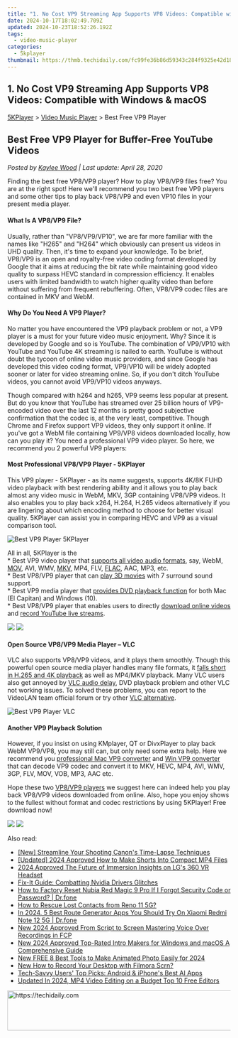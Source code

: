 ```yaml
---
title: "1. No Cost VP9 Streaming App Supports VP8 Videos: Compatible with Windows & macOS"
date: 2024-10-17T18:02:49.709Z
updated: 2024-10-23T18:52:26.192Z
tags:
  - video-music-player
categories:
  - 5kplayer
thumbnail: https://thmb.techidaily.com/fc99fe36b86d59343c284f9325e42d18bed568fbce4953c66b51cbd30def1721.jpg
---
```


## 1. No Cost VP9 Streaming App Supports VP8 Videos: Compatible with Windows & macOS

[5KPlayer](https://tools.techidaily.com/5kplayer/products/) \> [Video Music Player](https://tools.techidaily.com/5kplayer/video-music-player/) \> Best Free VP9 Player

## Best Free VP9 Player for Buffer-Free YouTube Videos

 _Posted by [Kaylee Wood](https://www.quora.com/profile/Amanda-Hu-21) | Last update: April 28, 2020_

Finding the best free VP8/VP9 player? How to play VP8/VP9 files free? You are at the right spot! Here we'll recommend you two best free VP9 players and some other tips to play back VP8/VP9 and even VP10 files in your present media player.

#### **What Is A VP8/VP9 File?**

Usually, rather than "VP8/VP9/VP10", we are far more familiar with the names like "H265" and "H264" which obviously can present us videos in UHD quality. Then, it's time to expand your knowledge. To be brief, VP8/VP9 is an open and royalty-free video coding format developed by Google that it aims at reducing the bit rate while maintaining good video quality to surpass HEVC standard in compression efficiency. It enables users with limited bandwidth to watch higher quality video than before without suffering from frequent rebuffering. Often, VP8/VP9 codec files are contained in MKV and WebM. 

#### **Why Do You Need A VP9 Player?**

No matter you have encountered the VP9 playback problem or not, a VP9 player is a must for your future video music enjoyment. Why? Since it is developed by Google and so is YouTube. The combination of VP9/VP10 with YouTube and YouTube 4K streaming is nailed to earth. YouTube is without doubt the tycoon of online video music providers, and since Google has developed this video coding format, VP9/VP10 will be widely adopted sooner or later for video streaming online. So, if you don't ditch YouTube videos, you cannot avoid VP9/VP10 videos anyways. 

Though compared with h264 and h265, VP9 seems less popular at present. But do you know that YouTube has streamed over 25 billion hours of VP9-encoded video over the last 12 months is pretty good subjective confirmation that the codec is, at the very least, competitive. Though Chrome and Firefox support VP9 videos, they only support it online. If you've got a WebM file containing VP9/VP8 videos downloaded locally, how can you play it? You need a professional VP9 video player. So here, we recommend you 2 powerful VP9 players:

#### **Most Professional VP8/VP9 Player - 5KPlayer**

This VP9 player - 5KPlayer - as its name suggests, supports 4K/8K FUHD video playback with best rendering ability and it allows you to play back almost any video music in WebM, MKV, 3GP containing VP8/VP9 videos. It also enables you to play back x264, H.264, H.265 videos alternatively if you are lingering about which encoding method to choose for better visual quality. 5KPlayer can assist you in comparing HEVC and VP9 as a visual comparison tool.

![Best VP9 Player 5KPlayer](https://www.5kplayer.com/video-music-player/img/5kp-for-mac.jpg) 

All in all, 5KPlayer is the  
 \* Best VP9 video player that [supports all video audio formats](https://tools.techidaily.com/5kplayer/video-music-player/), say, WebM, [MOV](https://tools.techidaily.com/5kplayer/video-music-player/), AVI, WMV, [MKV](https://tools.techidaily.com/5kplayer/video-music-player/), MP4, FLV, [FLAC](https://tools.techidaily.com/5kplayer/video-music-player/), AAC, MP3, etc.   
 \* Best VP8/VP9 player that can [play 3D movies](https://tools.techidaily.com/5kplayer/video-music-player/) with 7 surround sound support.  
 \* Best VP9 media player that [provides DVD playback function](https://tools.techidaily.com/5kplayer/video-music-player/) for both Mac (El Capitan) and Windows (10).  
 \* Best VP8/VP9 player that enables users to directly [download online videos](https://tools.techidaily.com/5kplayer/youtube-download/) and [record YouTube live streams](https://tools.techidaily.com/5kplayer/airplay/).

[![](https://www.5kplayer.com/video-music-player/../button/freedownbackwin.png)](https://tools.techidaily.com/5kplayer/products/) [![](https://www.5kplayer.com/video-music-player/../button/freedownbackmac.png)](https://tools.techidaily.com/5kplayer/products/) 

#### **Open Source VP8/VP9 Media Player – VLC**

VLC also supports VP8/VP9 videos, and it plays them smoothly. Though this powerful open source media player handles many file formats, it [falls short in H.265 and 4K playback](https://tools.techidaily.com/5kplayer/video-music-player/) as well as MP4/MKV playback. Many VLC users also get annoyed by [VLC audio delay](https://tools.techidaily.com/5kplayer/video-music-player/), DVD playback problem and other VLC not working issues. To solved these problems, you can report to the VideoLAN team official forum or try other [VLC alternative](https://tools.techidaily.com/5kplayer/video-music-player/).

![Best VP9 Player VLC](https://www.5kplayer.com/video-music-player/img/5kp-vlc-media-player-interface.jpg) 

#### **Another VP9 Playback Solution**

However, if you insist on using KMplayer, QT or DivxPlayer to play back WebM VP9/VP8, you may still can, but only need some extra help. Here we recommend you [professional Mac VP9 converter](https://tools.techidaily.com/5kplayer/products/) and [Win VP9 converter](https://tools.techidaily.com/5kplayer/products/) that can decode VP9 codec and convert it to MKV, HEVC, MP4, AVI, WMV, 3GP, FLV, MOV, VOB, MP3, AAC etc. 

Hope these two [VP8/VP9 players](https://tools.techidaily.com/5kplayer/video-music-player/) we suggest here can indeed help you play back VP8/VP9 videos downloaded from online. Also, hope you enjoy shows to the fullest without format and codec restrictions by using 5KPlayer! Free download now! 

[![](https://www.5kplayer.com/video-music-player/../button/freedownbackwin.png)](https://tools.techidaily.com/5kplayer/products/) [![](https://www.5kplayer.com/video-music-player/../button/freedownbackmac.png)](https://tools.techidaily.com/5kplayer/products/)

<ins class="adsbygoogle"
     style="display:block"
     data-ad-format="autorelaxed"
     data-ad-client="ca-pub-7571918770474297"
     data-ad-slot="1223367746"></ins>

<ins class="adsbygoogle"
     style="display:block"
     data-ad-client="ca-pub-7571918770474297"
     data-ad-slot="8358498916"
     data-ad-format="auto"
     data-full-width-responsive="true"></ins>

<span class="atpl-alsoreadstyle">Also read:</span>
<div><ul>
<li><a href="https://some-approaches.techidaily.com/new-streamline-your-shooting-canons-time-lapse-techniques/"><u>[New] Streamline Your Shooting Canon's Time-Lapse Techniques</u></a></li>
<li><a href="https://eaxpv-info.techidaily.com/updated-2024-approved-how-to-make-shorts-into-compact-mp4-files/"><u>[Updated] 2024 Approved How to Make Shorts Into Compact MP4 Files</u></a></li>
<li><a href="https://some-approaches.techidaily.com/2024-approved-the-future-of-immersion-insights-on-lgs-360-vr-headset/"><u>2024 Approved The Future of Immersion Insights on LG's 360 VR Headset</u></a></li>
<li><a href="https://driver-error.techidaily.com/fix-it-guide-combatting-nvidia-drivers-glitches/"><u>Fix-It Guide: Combatting Nvidia Drivers Glitches</u></a></li>
<li><a href="https://techidaily.com/how-to-factory-reset-nubia-red-magic-9-pro-if-i-forgot-security-code-or-password-drfone-by-drfone-reset-android-reset-android/"><u>How to Factory Reset Nubia Red Magic 9 Pro If I Forgot Security Code or Password? | Dr.fone</u></a></li>
<li><a href="https://blog-min.techidaily.com/how-to-rescue-lost-contacts-from-reno-11-5g-by-fonelab-android-recover-contacts/"><u>How to Rescue Lost Contacts from Reno 11 5G?</u></a></li>
<li><a href="https://change-location.techidaily.com/in-2024-5-best-route-generator-apps-you-should-try-on-xiaomi-redmi-note-12-5g-drfone-by-drfone-virtual-android/"><u>In 2024, 5 Best Route Generator Apps You Should Try On Xiaomi Redmi Note 12 5G | Dr.fone</u></a></li>
<li><a href="https://video-ai-editor.techidaily.com/new-2024-approved-from-script-to-screen-mastering-voice-over-recordings-in-fcp/"><u>New 2024 Approved From Script to Screen Mastering Voice Over Recordings in FCP</u></a></li>
<li><a href="https://video-ai-editor.techidaily.com/new-2024-approved-top-rated-intro-makers-for-windows-and-macos-a-comprehensive-guide/"><u>New 2024 Approved Top-Rated Intro Makers for Windows and macOS A Comprehensive Guide</u></a></li>
<li><a href="https://video-ai-editor.techidaily.com/new-free-8-best-tools-to-make-animated-photo-easily-for-2024/"><u>New FREE 8 Best Tools to Make Animated Photo Easily for 2024</u></a></li>
<li><a href="https://video-ai-editor.techidaily.com/new-how-to-record-your-desktop-with-filmora-scrn/"><u>New How to Record Your Desktop with Filmora Scrn?</u></a></li>
<li><a href="https://tech-savvy.techidaily.com/tech-savvy-users-top-picks-android-and-iphones-best-ai-apps/"><u>Tech-Savvy Users' Top Picks: Android & iPhone's Best AI Apps</u></a></li>
<li><a href="https://video-ai-editor.techidaily.com/updated-in-2024-mp4-video-editing-on-a-budget-top-10-free-editors/"><u>Updated In 2024, MP4 Video Editing on a Budget Top 10 Free Editors</u></a></li>
</ul></div>

<!-- affiliate ads begin -->
<a href="https://aligracehair.sjv.io/c/5597632/1997662/19272" target="_top" id="1997662">
  <img src="//a.impactradius-go.com/display-ad/19272-1997662" border="0" alt="https://techidaily.com" width="728" height="90"/>
</a>
<img height="0" width="0" src="https://aligracehair.sjv.io/i/5597632/1997662/19272" style="position:absolute;visibility:hidden;" border="0" />
<!-- affiliate ads end -->


